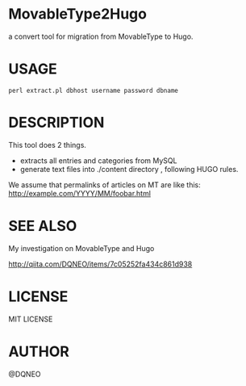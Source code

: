 # MovableType2Hugo

a convert tool for migration from MovableType to Hugo.

# USAGE

```
perl extract.pl dbhost username password dbname
```

# DESCRIPTION

This tool does 2 things.

* extracts all entries and categories from MySQL
* generate text files into ./content directory , following HUGO rules.

We assume that permalinks of articles on MT are like this:
http://example.com/YYYY/MM/foobar.html


# SEE ALSO

My investigation on MovableType and Hugo

http://qiita.com/DQNEO/items/7c05252fa434c861d938

# LICENSE

MIT LICENSE

# AUTHOR

@DQNEO


